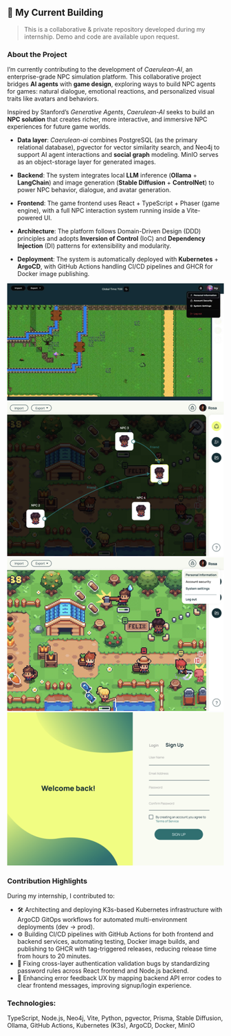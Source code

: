 
## 🔭 My Current Building

> This is a collaborative & private repository developed during my internship. Demo and code are available upon request.

### About the Project

I’m currently contributing to the development of *Caerulean-AI*, an enterprise-grade NPC simulation platform. This collaborative project bridges **AI agents** with **game design**, exploring ways to build NPC agents for games: natural dialogue, emotional reactions, and personalized visual traits like avatars and behaviors. 

Inspired by Stanford’s *Generative Agents*, *Caerulean-AI* seeks to build an **NPC solution** that creates richer, more interactive, and immersive NPC experiences for future game worlds.

- **Data layer**: *Caerulean-ai* combines PostgreSQL (as the primary relational database), pgvector for vector similarity search, and Neo4j to support AI agent interactions and **social graph** modeling. MinIO serves as an object-storage layer for generated images.

- **Backend**: The system integrates local **LLM** inference (**Ollama** + **LangChain**) and image generation (**Stable Diffusion** + **ControlNet**) to power NPC behavior, dialogue, and avatar generation.

- **Frontend**: The game frontend uses React + TypeScript + Phaser (game engine), with a full NPC interaction system running inside a Vite-powered UI.

- **Architecture**: The platform follows Domain-Driven Design (DDD) principles and adopts **Inversion of Control** (IoC) and **Dependency Injection** (DI) patterns for extensibility and modularity.

- **Deployment**: The system is automatically deployed with **Kubernetes** + **ArgoCD**, with GitHub Actions handling CI/CD pipelines and GHCR for Docker image publishing.

![Caerulean-AI game page](./aigame.JPG)
![Caerulean-AI NPC relationship Diagram](./relationship.PNG)
![Caerulean-AI main game page design](./gamepage.PNG)
![Caerulean-AI auth page](./signup.PNG)
### Contribution Highlights

During my internship, I contributed to:

- 🛠️ Architecting and deploying K3s-based Kubernetes infrastructure with ArgoCD GitOps workflows for automated multi-environment deployments (dev → prod).
- ⚙️ Building CI/CD pipelines with GitHub Actions for both frontend and backend services, automating testing, Docker image builds, and publishing to GHCR with tag-triggered releases, reducing release time from hours to 20 minutes.
- 🔐 Fixing cross-layer authentication validation bugs by standardizing password rules across React frontend and Node.js backend.
- 💬 Enhancing error feedback UX by mapping backend API error codes to clear frontend messages, improving signup/login experience.

### Technologies: 
TypeScript, Node.js, Neo4j, Vite, Python, pgvector, Prisma, Stable Diffusion, Ollama, GitHub Actions, Kubernetes (K3s), ArgoCD, Docker, MinIO
